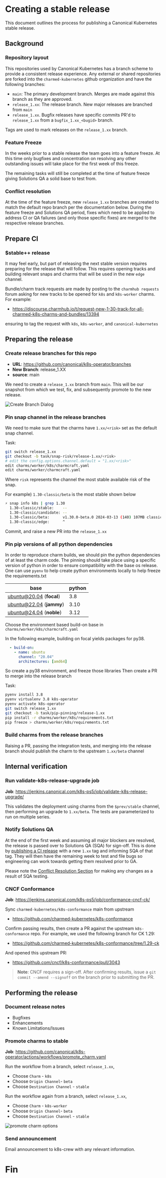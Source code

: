 # Creating a stable release
This document outlines the process for publishing a Canonical Kubernetes stable release.

## Background

### Repository layout
This repositories used by Canonical Kubernetes has a branch scheme to provide a
consistent release experience. Any external or shared repositories are forked
into the `charmed-kubernetes` github organization and have the following branches:

* `main`: The primary development branch. Merges are made against this branch as they are approved.
* `release_1.xx`: The release branch. New major releases are branched from `main`
* `release_1.xx`. Bugfix releases have specific commits PR'd to `release_1.xx` from a `bugfix_1.xx_<bugid>` branch.

Tags are used to mark releases on the `release_1.xx` branch.

### Feature Freeze

In the weeks prior to a stable release the team goes into a feature freeze. At this
time only bugfixes and concentration on resolving any other outstanding issues
will take place for the first week of this freeze.

The remaining tasks will still be completed at the time of feature freeze giving
Solutions QA a solid base to test from.

### Conflict resolution

At the time of the feature freeze, new `release_1.xx` branches are created to match
the default repo branch per the documentation below. During the feature freeze and
Solutions QA period, fixes which need to be applied to address CI or QA failures
(and only those specific fixes) are merged to the respective release branches.

## Prepare CI

### $stable++ release

It may feel early, but part of releasing the next stable version requires
preparing for the release that will follow. This requires opening tracks and
building relevant snaps and charms that will be used in the new `edge` channel.

Bundle/charm track requests are made by posting to the `charmhub requests` forum
asking for new tracks to be opened for `k8s` and `k8s-worker` charms. For example:

- https://discourse.charmhub.io/t/request-new-1-30-track-for-all-charmed-k8s-charms-and-bundles/13394

ensuring to tag the request with `k8s`, `k8s-worker`, and `canonical-kubernetes` 

## Preparing the release

### Create release branches for this repo

* **URL**: https://github.com/canonical/k8s-operator/branches
* **New Branch**: release_1.XX
* **source**:  main

We need to create a `release_1.xx` branch from `main`. 
This will be our snapshot from which we test, fix, and subsequently 
promote to the new release.

![Create Branch Dialog](create-branch-dialog.png)

### Pin snap channel in the release branches

We need to make sure that the charms have `1.xx/<risk>` set as the default snap channel. 

Task:
```sh
git switch release_1.xx
git checkout -b task/snap-risk/release-1.xx/<risk>
# edit the config.options.channel.default = "1.xx/<risk>"
edit charms/worker/k8s/charmcraft.yaml
edit charms/worker/charmcraft.yaml
```

Where `risk` represents the channel the most stable available risk of the snap. 

For example) `1.30-classic/beta` is the most stable shown below
```sh
⚡ snap info k8s | grep 1.30            
  1.30-classic/stable:    --                                    
  1.30-classic/candidate: --                                    
  1.30-classic/beta:      v1.30.0-beta.0 2024-03-13 (140) 107MB classic
  1.30-classic/edge:      ^                                     
```

Commit, and raise a new PR into the `release_1.xx`

### Pin pip versions of all python dependencies
In order to reproduce charm builds, we should pin the python dependencies of at least
the charm code.  The pinning should take place using a specific version of python
in order to ensure compatibility with the base os release. One can use `pyenv` to help
create python environments locally to help freeze the requirements.txt

| base                     | python |
| ---                      | ---    |
| ubuntu@20.04 (**focal**) | 3.8    |
| ubuntu@22.04 (**jammy**) | 3.10   |
| ubuntu@24.04 (**noble**) | 3.12   |

Choose the environment based build-on base in `charms/worker/k8s/charmcraft.yaml`

In the following example, building on focal yields packages for py38.
```yaml
  - build-on:
    - name: ubuntu
      channel: "20.04"
      architectures: [amd64]
```

So create a py38 environment, and freeze those libraries
Then create a PR to merge into the release branch

Task:
```sh
pyenv install 3.8
pyenv virtualenv 3.8 k8s-operator
pyenv activate k8s-operator
git switch release_1.xx
git checkout -b task/pip-pinning/release-1.xx
pip install -r charms/worker/k8s/requirements.txt
pip freeze > charms/worker/k8s/requirements.txt
```

### Build charms from the release branches

Raising a PR, passing the integration tests, and merging into the release
branch should publish the charm to the upstream `1.xx/beta` channel


## Internal verification

### Run **validate-k8s-release-upgrade** job

**Job**: https://jenkins.canonical.com/k8s-ps5/job/validate-k8s-release-upgrade/

This validates the deployment using charms from the `$prev/stable` channel,
then performing an upgrade to `1.xx/beta`. The tests are parameterized to
run on multiple series.

### Notify Solutions QA

At the end of the first week and assuming all major blockers are resolved, the
release is passed over to Solutions QA (SQA) for sign-off. This is done by
[publishing a CI release](https://github.com/charmed-kubernetes/jenkins/releases/new)
with a new `1.xx` tag and informing SQA of that tag. They will then have the
remaining week to test and file bugs so engineering can work towards getting
them resolved prior to GA.

Please note the [Conflict Resolution Section](#conflict-resolution) for making
any changes as a result of SQA testing.

### CNCF Conformance

**Job**: https://jenkins.canonical.com/k8s-ps5/job/conformance-cncf-ck/

Sync `charmed-kubernetes/k8s-conformance` main from upstream

- https://github.com/charmed-kubernetes/k8s-conformance

Confirm passing results, then create a PR against the upstream `k8s-conformance`
repo. For example, we used the following branch for CK 1.29:

- https://github.com/charmed-kubernetes/k8s-conformance/tree/1.29-ck

And opened this upstream PR:

- https://github.com/cncf/k8s-conformance/pull/3043

> **Note**: CNCF requires a sign-off. After confirming results, issue a
`git commit --amend --signoff` on the branch prior to submitting the PR.

## Performing the release

### Document release notes

- Bugfixes
- Enhancements
- Known Limitations/Issues

### Promote charms to stable
**Job**: https://github.com/canonical/k8s-operator/actions/workflows/promote_charm.yaml

Run the workflow from a branch, select `release_1.xx`, 
* Choose `Charm` - `k8s`
* Choose `Origin Channel`- `beta`
* Choose `Destination Channel` - `stable`

Run the workflow again from a branch, select `release_1.xx`, 
* Choose `Charm` - `k8s-worker`
* Choose `Origin Channel`- `beta`
* Choose `Destination Channel` - `stable`

![promote charm options](promote-charm.png)

### Send announcement

Email announcement to k8s-crew with any relevant information.


# Fin